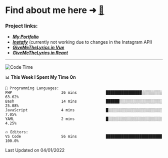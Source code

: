 # Find about me here ➜ [🧑](https://pauabella.dev)

### Project links:
- ***[My Portfolio](https://pauabella.dev)***
- ***[Instafy](https://instafy.me)*** (currently not working due to changes in the Instagram API)
- ***[GiveMeTheLyrics in Vue](https://lyrics.pauabella.dev)***
- ***[GiveMeTheLyrics in React](https://pauabella.dev/GiveMeTheLyrics)***

---
<!--START_SECTION:waka-->
![Code Time](http://img.shields.io/badge/Code%20Time-738%20hrs%2011%20mins-blue)

📊 **This Week I Spent My Time On** 

```text
💬 Programming Languages: 
PHP                      36 mins             ████████████████░░░░░░░░░   63.62% 
Bash                     14 mins             ██████░░░░░░░░░░░░░░░░░░░   25.08% 
JavaScript               4 mins              █░░░░░░░░░░░░░░░░░░░░░░░░   7.05% 
YAML                     2 mins              █░░░░░░░░░░░░░░░░░░░░░░░░   4.25%

🔥 Editors: 
VS Code                  56 mins             █████████████████████████   100.0%

```


 Last Updated on 04/01/2022
<!--END_SECTION:waka-->
